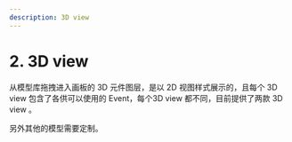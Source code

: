 ```yaml
---
description: 3D view
---
```


# 2. 3D view

从模型库拖拽进入画板的 3D 元件图层，是以 2D 视图样式展示的，且每个 3D view 包含了各供可以使用的 Event，每个3D view 都不同，目前提供了两款 3D view 。

另外其他的模型需要定制。

